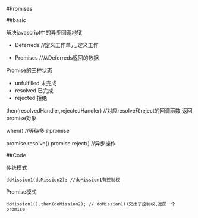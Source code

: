 #Promises

##basic

解决javascript中的异步回调地狱

+ Deferreds  //定义工作单元,定义工作

+ Promises  //从Deferreds返回的数据

Promise的三种状态

+ unfulfilled 未完成
+ resolved 已完成
+ rejected 拒绝

then(resolvedHandler,rejectedHandler) //对应resolve和reject的回调函数,返回promise对象

when() //等待多个promise


promise.resolve() promise.reject() //异步操作

##Code

传统模式

	doMission1(doMission2); //doMission1有控制权
	
Promise模式

    doMission1().then(doMission2); // doMission1()交出了控制权,返回一个promise